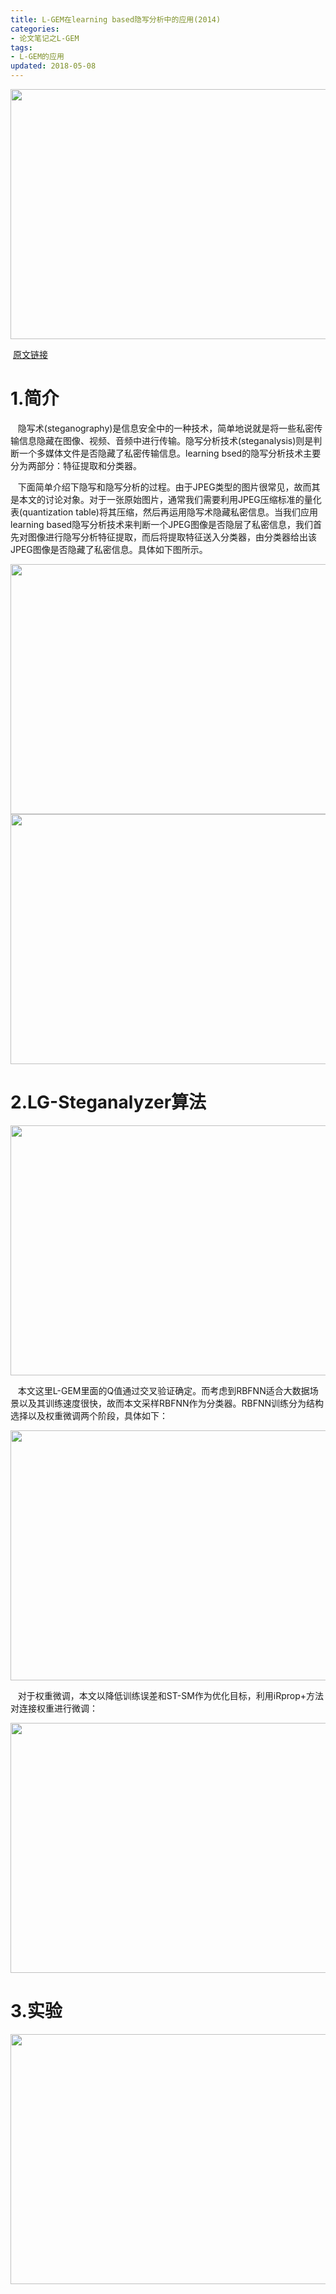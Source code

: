 ```yaml
---
title: L-GEM在learning based隐写分析中的应用(2014)
categories: 
- 论文笔记之L-GEM
tags: 
- L-GEM的应用
updated: 2018-05-08
---
```

 <img src="{{ site.url }}/assets//blog_images//L-GEM在learning based隐写分析中的应用(2014)/title.png" width="600px" height="400px"/>

&nbsp;[原文链接](https://ac.els-cdn.com/S0020025514005805/1-s2.0-S0020025514005805-main.pdf?_tid=a93c705f-1667-4153-901e-28ca5d125a28&acdnat=1526630588_68895812c6eb9050afa5267cf8e6a80d)

# 1.简介

  &nbsp;&nbsp;&nbsp;隐写术(steganography)是信息安全中的一种技术，简单地说就是将一些私密传输信息隐藏在图像、视频、音频中进行传输。隐写分析技术(steganalysis)则是判断一个多媒体文件是否隐藏了私密传输信息。learning bsed的隐写分析技术主要分为两部分：特征提取和分类器。
  
  &nbsp;&nbsp;&nbsp;下面简单介绍下隐写和隐写分析的过程。由于JPEG类型的图片很常见，故而其是本文的讨论对象。对于一张原始图片，通常我们需要利用JPEG压缩标准的量化表(quantization table)将其压缩，然后再运用隐写术隐藏私密信息。当我们应用learning based隐写分析技术来判断一个JPEG图像是否隐层了私密信息，我们首先对图像进行隐写分析特征提取，而后将提取特征送入分类器，由分类器给出该JPEG图像是否隐藏了私密信息。具体如下图所示。

 <img src="{{ site.url }}/assets//blog_images//L-GEM在learning based隐写分析中的应用(2014)/a.png" width="600px" height="400px"/>
 
 <img src="{{ site.url }}/assets//blog_images//L-GEM在learning based隐写分析中的应用(2014)/b.png" width="600px" height="400px"/>
 
# 2.LG-Steganalyzer算法

 <img src="{{ site.url }}/assets//blog_images//L-GEM在learning based隐写分析中的应用(2014)/c.png" width="600px" height="400px"/>
 
 &nbsp;&nbsp;&nbsp;本文这里L-GEM里面的Q值通过交叉验证确定。而考虑到RBFNN适合大数据场景以及其训练速度很快，故而本文采样RBFNN作为分类器。RBFNN训练分为结构选择以及权重微调两个阶段，具体如下：
 
  <img src="{{ site.url }}/assets//blog_images//L-GEM在learning based隐写分析中的应用(2014)/d.png" width="600px" height="400px"/>

 &nbsp;&nbsp;&nbsp;对于权重微调，本文以降低训练误差和ST-SM作为优化目标，利用iRprop+方法对连接权重进行微调：
 
   <img src="{{ site.url }}/assets//blog_images//L-GEM在learning based隐写分析中的应用(2014)/e.png" width="600px" height="400px"/>

# 3.实验

   <img src="{{ site.url }}/assets//blog_images//L-GEM在learning based隐写分析中的应用(2014)/f.png" width="600px" height="400px"/>

